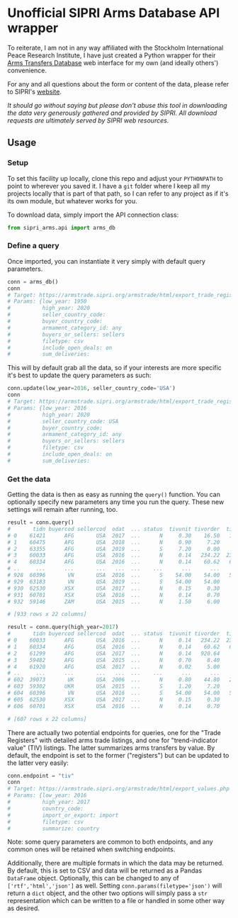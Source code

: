# Unofficial SIPRI Arms Database API wrapper
To reiterate, I am not in any way affiliated with the Stockholm International Peace Research Institute, I have just created a Python wrapper for their <a href="https://www.sipri.org/databases/armstransfers">Arms Transfers Database</a> web interface for my own (and ideally others') convenience. 

For any and all questions about the form or content of the data, please refer to SIPRI's <a href="https://www.sipri.org/databases/armstransfers/sources-and-methods">website</a>.

_It should go without saying but please don't abuse this tool in downloading the data very generously gathered and provided by SIPRI. All download requests are ultimately served by SIPRI web resources._ 

## Usage
### Setup
To set this facility up locally, clone this repo and adjust your `PYTHONPATH` to point to wherever you saved it. I have a `git` folder where I keep all my projects locally that is part of that path, so I can refer to any project as if it's its own module, but whatever works for you. 

To download data, simply import the API connection class:

```python
from sipri_arms.api import arms_db
```

### Define a query
Once imported, you can instantiate it very simply with default query parameters.

```python
conn = arms_db()
conn
# Target: https://armstrade.sipri.org/armstrade/html/export_trade_register.php
# Params: {low_year: 1950
#          high_year: 2020
#          seller_country_code: 
#          buyer_country_code: 
#          armament_category_id: any
#          buyers_or_sellers: sellers
#          filetype: csv
#          include_open_deals: on
#          sum_deliveries: 
```

This will by default grab all the data, so if your interests are more specific it's best to update the query parameters as such:
```python
conn.update(low_year=2016, seller_country_code='USA')
conn
# Target: https://armstrade.sipri.org/armstrade/html/export_trade_register.php
# Params: {low_year: 2016
#          high_year: 2020
#          seller_country_code: USA
#          buyer_country_code: 
#          armament_category_id: any
#          buyers_or_sellers: sellers
#          filetype: csv
#          include_open_deals: on
#          sum_deliveries: 
```

### Get the data
Getting the data is then as easy as running the `query()` function. You can optionally specify new parameters any time you run the query. These new settings will remain after running, too. 
```python
result = conn.query()
#       tidn buyercod sellercod  odat  ... status  tivunit tivorder  tivdel
# 0    61421      AFG       USA  2017  ...      N     0.30    16.50   16.50
# 1    60475      AFG       USA  2018  ...      N     0.90     7.20    7.20
# 2    63355      AFG       USA  2019  ...      S     7.20     0.00    0.00
# 3    60033      AFG       USA  2016  ...      N     0.14   234.22  234.22
# 4    60334      AFG       USA  2016  ...      N     0.14    60.62   60.62
# ..     ...      ...       ...   ...  ...    ...      ...      ...     ...
# 928  60396       VN       USA  2016  ...      S    54.00    54.00   54.00
# 929  63183       VN       USA  2019  ...      S    54.00    54.00    0.00
# 930  62530      XSX       USA  2017  ...      N     0.15     0.30    0.30
# 931  60701      XSX       USA  2016  ...      N     0.14     0.70    0.70
# 932  59146      ZAM       USA  2015  ...      N     1.50     6.00    6.00

# [933 rows x 22 columns]

result = conn.query(high_year=2017)
#       tidn buyercod sellercod  odat  ... status  tivunit tivorder  tivdel
# 0    60033      AFG       USA  2016  ...      N     0.14   234.22  234.22
# 1    60334      AFG       USA  2016  ...      N     0.14    60.62   60.62
# 2    61299      AFG       USA  2017  ...      N     0.14   920.64    0.00
# 3    59482      AFG       USA  2015  ...      N     0.70     8.40    8.40
# 4    61920      AFG       USA  2017  ...      N     0.02     5.00    1.00
# ..     ...      ...       ...   ...  ...    ...      ...      ...     ...
# 602  39073       UK       USA  2006  ...      N     0.80    44.80   22.40
# 603  59302      UKR       USA  2015  ...      S     1.20     7.20    4.80
# 604  60396       VN       USA  2016  ...      S    54.00    54.00   54.00
# 605  62530      XSX       USA  2017  ...      N     0.15     0.30    0.30
# 606  60701      XSX       USA  2016  ...      N     0.14     0.70    0.70

# [607 rows x 22 columns]
```

There are actually two potential endpoints for queries, one for the "Trade Registers" with detailed arms trade listings, and one for "trend-indicator value" (TIV) listings. The latter summarizes arms transfers by value. By default, the endpoint is set to the former ("registers") but can be updated to the latter very easily:
```python
conn.endpoint = "tiv"
conn
# Target: https://armstrade.sipri.org/armstrade/html/export_values.php
# Params: {low_year: 2016
#          high_year: 2017
#          country_code: 
#          import_or_export: import
#          filetype: csv
#          summarize: country
```
Note: some query parameters are common to both endpoints, and any common ones will be retained when switching endpoints. 

Additionally, there are multiple formats in which the data may be returned. By default, this is set to CSV and data will be returned as a Pandas `DataFrame` object. Optionally, this can be changed to any of `['rtf','html','json']` as well. Setting `conn.params(filetype='json')` will return a `dict` object, and the other two options will simply pass a `str` representation which can be written to a file or handled in some other way as desired. 
